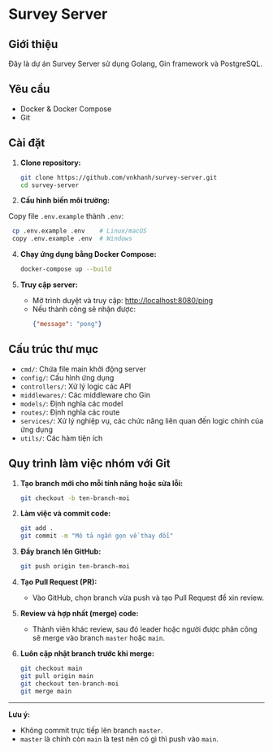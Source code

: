 # Survey Server

## Giới thiệu

Đây là dự án Survey Server sử dụng Golang, Gin framework và PostgreSQL.

## Yêu cầu

- Docker & Docker Compose
- Git

## Cài đặt

1. **Clone repository:**

   ```sh
   git clone https://github.com/vnkhanh/survey-server.git
   cd survey-server
   ```

2. **Cấu hình biến môi trường:**

  Copy file `.env.example` thành `.env`:
   ```bash
    cp .env.example .env    # Linux/macOS
    copy .env.example .env  # Windows
   ```

4. **Chạy ứng dụng bằng Docker Compose:**

   ```sh
   docker-compose up --build
   ```

5. **Truy cập server:**

   - Mở trình duyệt và truy cập: [http://localhost:8080/ping](http://localhost:8080/ping)
   - Nếu thành công sẽ nhận được:
     ```json
     {"message": "pong"}
     ```

## Cấu trúc thư mục

- `cmd/`: Chứa file main khởi động server
- `config/`: Cấu hình ứng dụng
- `controllers/`: Xử lý logic các API
- `middlewares/`: Các middleware cho Gin
- `models/`: Định nghĩa các model
- `routes/`: Định nghĩa các route
- `services/`: Xử lý nghiệp vụ, các chức năng liên quan đến logic chính của ứng dụng
- `utils/`: Các hàm tiện ích

## Quy trình làm việc nhóm với Git

1. **Tạo branch mới cho mỗi tính năng hoặc sửa lỗi:**

   ```sh
   git checkout -b ten-branch-moi
   ```

2. **Làm việc và commit code:**

   ```sh
   git add .
   git commit -m "Mô tả ngắn gọn về thay đổi"
   ```

3. **Đẩy branch lên GitHub:**

   ```sh
   git push origin ten-branch-moi
   ```

4. **Tạo Pull Request (PR):**
   - Vào GitHub, chọn branch vừa push và tạo Pull Request để xin review.

5. **Review và hợp nhất (merge) code:**
   - Thành viên khác review, sau đó leader hoặc người được phân công sẽ merge vào branch `master` hoặc `main`.

6. **Luôn cập nhật branch trước khi merge:**

   ```sh
   git checkout main
   git pull origin main
   git checkout ten-branch-moi
   git merge main
   ```
---

**Lưu ý:**  
- Không commit trực tiếp lên branch `master`.
- `master` là chính còn `main` là test nên có gì thì push vào `main`.
